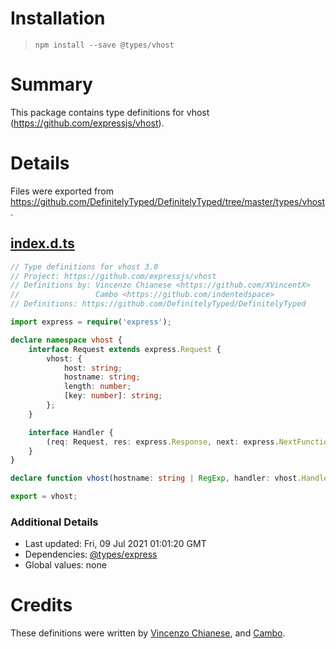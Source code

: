 # Installation
> `npm install --save @types/vhost`

# Summary
This package contains type definitions for vhost (https://github.com/expressjs/vhost).

# Details
Files were exported from https://github.com/DefinitelyTyped/DefinitelyTyped/tree/master/types/vhost.
## [index.d.ts](https://github.com/DefinitelyTyped/DefinitelyTyped/tree/master/types/vhost/index.d.ts)
````ts
// Type definitions for vhost 3.0
// Project: https://github.com/expressjs/vhost
// Definitions by: Vincenzo Chianese <https://github.com/XVincentX>
//                 Cambo <https://github.com/indentedspace>
// Definitions: https://github.com/DefinitelyTyped/DefinitelyTyped

import express = require('express');

declare namespace vhost {
    interface Request extends express.Request {
        vhost: {
            host: string;
            hostname: string;
            length: number;
            [key: number]: string;
        };
    }

    interface Handler {
        (req: Request, res: express.Response, next: express.NextFunction): void;
    }
}

declare function vhost(hostname: string | RegExp, handler: vhost.Handler): express.Handler;

export = vhost;

````

### Additional Details
 * Last updated: Fri, 09 Jul 2021 01:01:20 GMT
 * Dependencies: [@types/express](https://npmjs.com/package/@types/express)
 * Global values: none

# Credits
These definitions were written by [Vincenzo Chianese](https://github.com/XVincentX), and [Cambo](https://github.com/indentedspace).
